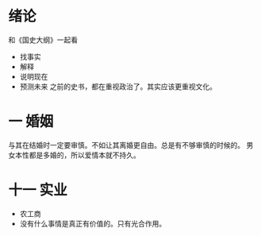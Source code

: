 # 绪论
和《国史大纲》一起看
- 找事实
- 解释
- 说明现在
- 预测未来
之前的史书，都在重视政治了。其实应该更重视文化。
# 一 婚姻
与其在结婚时一定要审慎。不如让其离婚更自由。总是有不够审慎的时候的。
男女本性都是多婚的，所以爱情本就不持久。

# 十一 实业
- 农工商
- 没有什么事情是真正有价值的。只有光合作用。